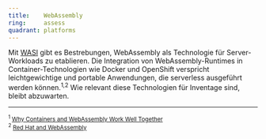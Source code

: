 ```yaml
---
title:    WebAssembly  
ring:     assess  
quadrant: platforms
---
```


Mit [WASI][wasi] gibt es Bestrebungen, WebAssembly als Technologie für Server-Workloads zu etablieren. Die Integration
von WebAssembly-Runtimes in Container-Technologien wie Docker und OpenShift verspricht leichtgewichtige und portable
Anwendungen, die serverless ausgeführt werden können.<sup>1,2</sup> Wie relevant diese Technologien für Inventage
sind, bleibt abzuwarten.

____

<small><sup>1</sup> [Why Containers and WebAssembly Work Well Together][docker-blog]</small><br>
<small><sup>2</sup> [Red Hat and WebAssembly][redhat-blog]</small>

[webassembly]: https://webassembly.org
[wasi]: https://github.com/WebAssembly/WASI
[docker-blog]: https://www.docker.com/blog/why-containers-and-webassembly-work-well-together
[redhat-blog]: https://www.redhat.com/en/blog/red-hat-and-webassembly
